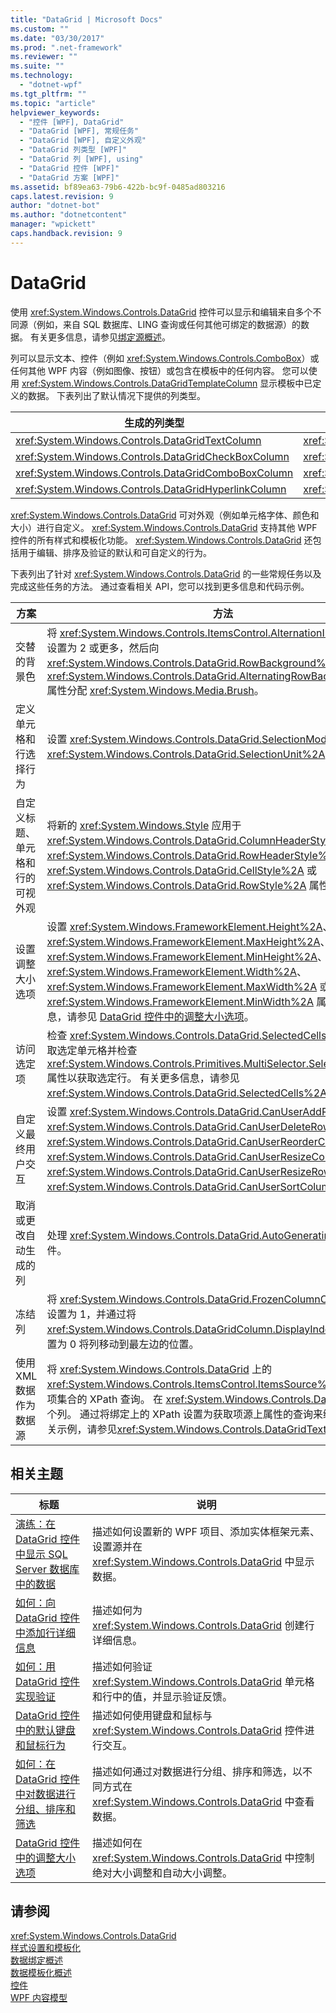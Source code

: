 ```yaml
---
title: "DataGrid | Microsoft Docs"
ms.custom: ""
ms.date: "03/30/2017"
ms.prod: ".net-framework"
ms.reviewer: ""
ms.suite: ""
ms.technology: 
  - "dotnet-wpf"
ms.tgt_pltfrm: ""
ms.topic: "article"
helpviewer_keywords: 
  - "控件 [WPF], DataGrid"
  - "DataGrid [WPF], 常规任务"
  - "DataGrid [WPF], 自定义外观"
  - "DataGrid 列类型 [WPF]"
  - "DataGrid 列 [WPF], using"
  - "DataGrid 控件 [WPF]"
  - "DataGrid 方案 [WPF]"
ms.assetid: bf89ea63-79b6-422b-bc9f-0485ad803216
caps.latest.revision: 9
author: "dotnet-bot"
ms.author: "dotnetcontent"
manager: "wpickett"
caps.handback.revision: 9
---
```

# DataGrid
使用 <xref:System.Windows.Controls.DataGrid> 控件可以显示和编辑来自多个不同源（例如，来自 SQL 数据库、LING 查询或任何其他可绑定的数据源）的数据。  有关更多信息，请参见[绑定源概述](../../../../docs/framework/wpf/data/binding-sources-overview.md)。  
  
 列可以显示文本、控件（例如 <xref:System.Windows.Controls.ComboBox>）或任何其他 WPF 内容（例如图像、按钮）或包含在模板中的任何内容。  您可以使用 <xref:System.Windows.Controls.DataGridTemplateColumn> 显示模板中已定义的数据。  下表列出了默认情况下提供的列类型。  
  
|生成的列类型|数据类型|  
|------------|----------|  
|<xref:System.Windows.Controls.DataGridTextColumn>|<xref:System.String>|  
|<xref:System.Windows.Controls.DataGridCheckBoxColumn>|<xref:System.Boolean>|  
|<xref:System.Windows.Controls.DataGridComboBoxColumn>|<xref:System.Enum>|  
|<xref:System.Windows.Controls.DataGridHyperlinkColumn>|<xref:System.Uri>|  
  
 <xref:System.Windows.Controls.DataGrid> 可对外观（例如单元格字体、颜色和大小）进行自定义。  <xref:System.Windows.Controls.DataGrid> 支持其他 WPF 控件的所有样式和模板化功能。  <xref:System.Windows.Controls.DataGrid> 还包括用于编辑、排序及验证的默认和可自定义的行为。  
  
 下表列出了针对 <xref:System.Windows.Controls.DataGrid> 的一些常规任务以及完成这些任务的方法。  通过查看相关 API，您可以找到更多信息和代码示例。  
  
|方案|方法|  
|--------|--------|  
|交替的背景色|将 <xref:System.Windows.Controls.ItemsControl.AlternationIndex%2A> 属性设置为 2 或更多，然后向 <xref:System.Windows.Controls.DataGrid.RowBackground%2A> 和 <xref:System.Windows.Controls.DataGrid.AlternatingRowBackground%2A> 属性分配 <xref:System.Windows.Media.Brush>。|  
|定义单元格和行选择行为|设置 <xref:System.Windows.Controls.DataGrid.SelectionMode%2A> 和 <xref:System.Windows.Controls.DataGrid.SelectionUnit%2A> 属性。|  
|自定义标题、单元格和行的可视外观|将新的 <xref:System.Windows.Style> 应用于 <xref:System.Windows.Controls.DataGrid.ColumnHeaderStyle%2A>、<xref:System.Windows.Controls.DataGrid.RowHeaderStyle%2A>、<xref:System.Windows.Controls.DataGrid.CellStyle%2A> 或 <xref:System.Windows.Controls.DataGrid.RowStyle%2A> 属性。|  
|设置调整大小选项|设置 <xref:System.Windows.FrameworkElement.Height%2A>、<xref:System.Windows.FrameworkElement.MaxHeight%2A>、<xref:System.Windows.FrameworkElement.MinHeight%2A>、<xref:System.Windows.FrameworkElement.Width%2A>、<xref:System.Windows.FrameworkElement.MaxWidth%2A> 或 <xref:System.Windows.FrameworkElement.MinWidth%2A> 属性。  有关更多信息，请参见 [DataGrid 控件中的调整大小选项](../../../../docs/framework/wpf/controls/sizing-options-in-the-datagrid-control.md)。|  
|访问选定项|检查 <xref:System.Windows.Controls.DataGrid.SelectedCells%2A> 属性以获取选定单元格并检查 <xref:System.Windows.Controls.Primitives.MultiSelector.SelectedItems%2A> 属性以获取选定行。  有关更多信息，请参见 <xref:System.Windows.Controls.DataGrid.SelectedCells%2A>。|  
|自定义最终用户交互|设置 <xref:System.Windows.Controls.DataGrid.CanUserAddRows%2A>、<xref:System.Windows.Controls.DataGrid.CanUserDeleteRows%2A>、<xref:System.Windows.Controls.DataGrid.CanUserReorderColumns%2A>、<xref:System.Windows.Controls.DataGrid.CanUserResizeColumns%2A>、<xref:System.Windows.Controls.DataGrid.CanUserResizeRows%2A> 和 <xref:System.Windows.Controls.DataGrid.CanUserSortColumns%2A> 属性。|  
|取消或更改自动生成的列|处理 <xref:System.Windows.Controls.DataGrid.AutoGeneratingColumn> 事件。|  
|冻结列|将 <xref:System.Windows.Controls.DataGrid.FrozenColumnCount%2A> 属性设置为 1，并通过将 <xref:System.Windows.Controls.DataGridColumn.DisplayIndex%2A> 属性设置为 0 将列移动到最左边的位置。|  
|使用 XML 数据作为数据源|将 <xref:System.Windows.Controls.DataGrid> 上的 <xref:System.Windows.Controls.ItemsControl.ItemsSource%2A> 绑定到表示项集合的 XPath 查询。  在 <xref:System.Windows.Controls.DataGrid> 中创建每个列。  通过将绑定上的 XPath 设置为获取项源上属性的查询来绑定每个列。  有关示例，请参见<xref:System.Windows.Controls.DataGridTextColumn>。|  
  
## 相关主题  
  
|标题|说明|  
|--------|--------|  
|[演练：在 DataGrid 控件中显示 SQL Server 数据库中的数据](../../../../docs/framework/wpf/controls/walkthrough-display-data-from-a-sql-server-database-in-a-datagrid-control.md)|描述如何设置新的 WPF 项目、添加实体框架元素、设置源并在 <xref:System.Windows.Controls.DataGrid> 中显示数据。|  
|[如何：向 DataGrid 控件中添加行详细信息](../../../../docs/framework/wpf/controls/how-to-add-row-details-to-a-datagrid-control.md)|描述如何为 <xref:System.Windows.Controls.DataGrid> 创建行详细信息。|  
|[如何：用 DataGrid 控件实现验证](../../../../docs/framework/wpf/controls/how-to-implement-validation-with-the-datagrid-control.md)|描述如何验证 <xref:System.Windows.Controls.DataGrid> 单元格和行中的值，并显示验证反馈。|  
|[DataGrid 控件中的默认键盘和鼠标行为](../../../../docs/framework/wpf/controls/default-keyboard-and-mouse-behavior-in-the-datagrid-control.md)|描述如何使用键盘和鼠标与 <xref:System.Windows.Controls.DataGrid> 控件进行交互。|  
|[如何：在 DataGrid 控件中对数据进行分组、排序和筛选](../../../../docs/framework/wpf/controls/how-to-group-sort-and-filter-data-in-the-datagrid-control.md)|描述如何通过对数据进行分组、排序和筛选，以不同方式在 <xref:System.Windows.Controls.DataGrid> 中查看数据。|  
|[DataGrid 控件中的调整大小选项](../../../../docs/framework/wpf/controls/sizing-options-in-the-datagrid-control.md)|描述如何在 <xref:System.Windows.Controls.DataGrid> 中控制绝对大小调整和自动大小调整。|  
  
## 请参阅  
 <xref:System.Windows.Controls.DataGrid>   
 [样式设置和模板化](../../../../docs/framework/wpf/controls/styling-and-templating.md)   
 [数据绑定概述](../../../../docs/framework/wpf/data/data-binding-overview.md)   
 [数据模板化概述](../../../../docs/framework/wpf/data/data-templating-overview.md)   
 [控件](../../../../docs/framework/wpf/controls/index.md)   
 [WPF 内容模型](../../../../docs/framework/wpf/controls/wpf-content-model.md)